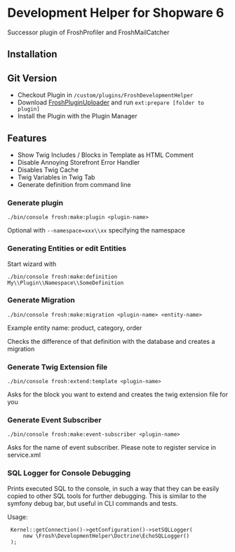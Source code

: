 # Development Helper for Shopware 6

Successor plugin of FroshProfiler and FroshMailCatcher

## Installation

## Git Version

* Checkout Plugin in `/custom/plugins/FroshDevelopmentHelper`
* Download [FroshPluginUploader](https://github.com/FriendsOfShopware/FroshPluginUploader) and run `ext:prepare [folder to plugin]`
* Install the Plugin with the Plugin Manager

## Features

* Show Twig Includes / Blocks in Template as HTML Comment
* Disable Annoying Storefront Error Handler
* Disables Twig Cache
* Twig Variables in Twig Tab
* Generate definition from command line

### Generate plugin

```shell
./bin/console frosh:make:plugin <plugin-name>
```

Optional with `--namespace=xxx\\xx` specifying the namespace

### Generating Entities or edit Entities

Start wizard with

```
./bin/console frosh:make:definition My\\Plugin\\Namespace\\SomeDefinition
```

### Generate Migration

```shell
./bin/console frosh:make:migration <plugin-name> <entity-name>
```

Example entity name: product, category, order

Checks the difference of that definition with the database and creates a migration

### Generate Twig Extension file

```shell
./bin/console frosh:extend:template <plugin-name>
```

Asks for the block you want to extend and creates the twig extension file for you

### Generate Event Subscriber

```shell
./bin/console frosh:make:event-subscriber <plugin-name>
```

Asks for the name of event subscriber.
Please note to register service in service.xml


### SQL Logger for Console Debugging

Prints executed SQL to the console, in such a way that they can be easily copied to other SQL tools for further
debugging. This is similar to the symfony debug bar, but useful in CLI commands and tests.

Usage:

     Kernel::getConnection()->getConfiguration()->setSQLLogger(
         new \Frosh\DevelopmentHelper\Doctrine\EchoSQLLogger()
     );

